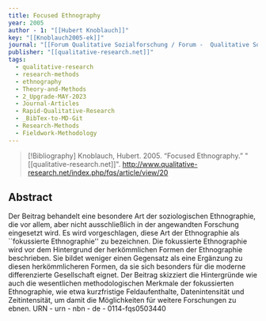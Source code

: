 ```yaml
---
title: Focused Ethnography
year: 2005
author - 1: "[[Hubert Knoblauch]]"
key: "[[Knoblauch2005-ek]]"
journal: "[[Forum Qualitative Sozialforschung / Forum -  Qualitative Social Research]]"
publisher: "[[qualitative-research.net]]"
tags:
  - qualitative-research
  - research-methods
  - ethnography
  - Theory-and-Methods
  - 2_Upgrade-MAY-2023
  - Journal-Articles
  - Rapid-Qualitative-Research
  - _BibTex-to-MD-Git
  - Research-Methods
  - Fieldwork-Methodology
---
```


> [!Bibliography]
> Knoblauch, Hubert. 2005. “Focused Ethnography.” "[[qualitative-research.net]]". http://www.qualitative-research.net/index.php/fqs/article/view/20

## Abstract
Der Beitrag behandelt eine besondere Art der soziologischen Ethnographie, die vor allem, aber nicht ausschließlich in der angewandten Forschung eingesetzt wird. Es wird vorgeschlagen, diese Art der Ethnographie als ``fokussierte Ethnographie'' zu bezeichnen. Die fokussierte Ethnographie wird vor dem Hintergrund der herkömmlichen Formen der Ethnographie beschrieben. Sie bildet weniger einen Gegensatz als eine Ergänzung zu diesen herkömmlicheren Formen, da sie sich besonders für die moderne differenzierte Gesellschaft eignet. Der Beitrag skizziert die Hintergründe wie auch die wesentlichen methodologischen Merkmale der fokussierten Ethnographie, wie etwa kurzfristige Feldaufenthalte, Datenintensität und Zeitintensität, um damit die Möglichkeiten für weitere Forschungen zu ebnen. URN -  urn - nbn - de - 0114-fqs0503440
